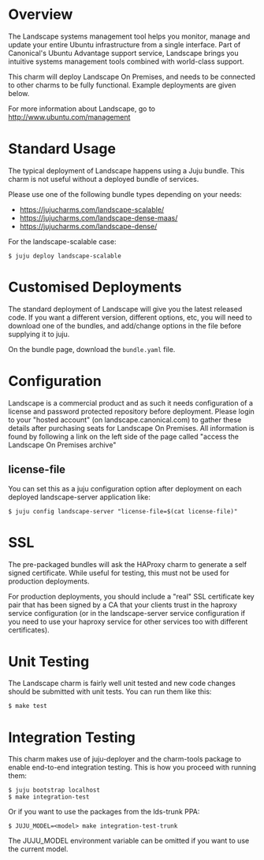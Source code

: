 Overview
========
The Landscape systems management tool helps you monitor, manage and update your entire Ubuntu infrastructure from a single interface. Part of Canonical's Ubuntu Advantage support service, Landscape brings you intuitive systems management tools combined with world-class support.

This charm will deploy Landscape On Premises, and needs to be connected to other charms to be fully functional. Example deployments are given below.

For more information about Landscape, go to http://www.ubuntu.com/management

Standard Usage
==============

The typical deployment of Landscape happens using a Juju bundle. This charm is not useful without a deployed bundle of services.

Please use one of the following bundle types depending on your needs:

*  https://jujucharms.com/landscape-scalable/
*  https://jujucharms.com/landscape-dense-maas/
*  https://jujucharms.com/landscape-dense/

For the landscape-scalable case:

    $ juju deploy landscape-scalable


Customised Deployments
======================

The standard deployment of Landscape will give you the latest released code. If you want a different version, different options, etc, you will need to download one of the bundles, and add/change options in the file before supplying it to juju.

On the bundle page, download the `bundle.yaml` file.


Configuration
=============

Landscape is a commercial product and as such it needs configuration of a license and password protected repository before deployment.  Please login to your "hosted account" (on landscape.canonical.com) to gather these details after purchasing seats for Landscape On Premises.  All information is found by following a link on the left side of the page called "access the Landscape On Premises archive"

license-file
------------

You can set this as a juju configuration option after deployment on each deployed landscape-server application like:

    $ juju config landscape-server "license-file=$(cat license-file)"


SSL
===

The pre-packaged bundles will ask the HAProxy charm to generate a self signed certificate. While useful for testing, this must not be used for production deployments.

For production deployments, you should include a "real" SSL certificate key pair that has been signed by a CA that your clients trust in the haproxy service configuration (or in the landscape-server service configuration if you need to use your haproxy service for other services too with different certificates).


Unit Testing
============

The Landscape charm is fairly well unit tested and new code changes should be submitted with unit tests.  You can run them like this:

    $ make test


Integration Testing
===================

This charm makes use of juju-deployer and the charm-tools package to enable end-to-end integration testing.  This is how you proceed with running them:

    $ juju bootstrap localhost
    $ make integration-test

Or if you want to use the packages from the lds-trunk PPA:

    $ JUJU_MODEL=<model> make integration-test-trunk

The JUJU_MODEL environment variable can be omitted if you want to use the current model.
